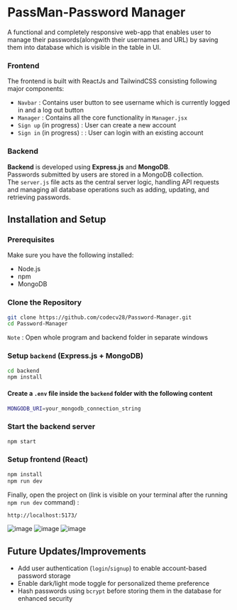 # PassMan-Password Manager
A functional and completely responsive web-app that enables user to manage their passwords(alongwith their usernames and URL) by saving them into database which is visible in the table in UI. 

### Frontend
The frontend is built with ReactJs and TailwindCSS consisting following major components:
- `Navbar` : Contains user button to see username which is currently logged in and a log out button
- `Manager` : Contains all the core functionality in `Manager.jsx`
- `Sign up` (in progress) : User can create a new account
- `Sign in` (in progress) : : User can login with an existing account

### Backend
**Backend** is developed using **Express.js** and **MongoDB**.  
Passwords submitted by users are stored in a MongoDB collection.  
The `server.js` file acts as the central server logic, handling API requests and managing all database operations such as adding, updating, and retrieving passwords.

## Installation and Setup
### Prerequisites
Make sure you have the following installed:
- Node.js
- npm
- MongoDB
 ### Clone the Repository
 
 ```bash
git clone https://github.com/codecv28/Password-Manager.git
cd Password-Manager
```
`Note` : Open whole program and backend folder in separate windows
### Setup `backend` (Express.js + MongoDB)
```bash
cd backend
npm install
```
#### Create a `.env` file inside the `backend` folder with the following content
```bash
MONGODB_URI=your_mongodb_connection_string
```
### Start the backend server
```bash
npm start
```
### Setup frontend (React)
```bash
npm install
npm run dev
```
Finally, open the project on (link is visible on your terminal after the running `npm run dev` command) :
```bash
http://localhost:5173/
```
![image](https://github.com/user-attachments/assets/35c41cf7-0248-4a7a-b872-63b0fb7193fe)
![image](https://github.com/user-attachments/assets/0c8cd02f-af49-46f6-8de3-c4288085d205)
![image](https://github.com/user-attachments/assets/bcd9f1fe-d386-4a71-861e-6f2102eb669c)

## Future Updates/Improvements 
- Add user authentication (`login`/`signup`) to enable account-based password storage
- Enable dark/light mode toggle for personalized theme preference
- Hash passwords using `bcrypt` before storing them in the database for enhanced security
